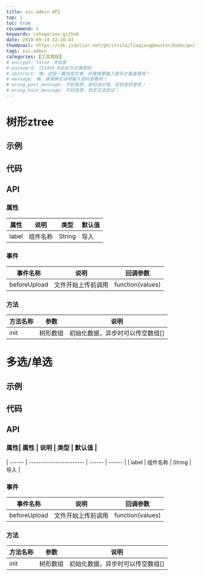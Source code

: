 ```yaml
---
title: xui-admin API
top: 1
toc: true
recommend: 1 
keywords: categories-github
date: 2019-09-19 22:10:43
thumbnail: https://cdn.jsdelivr.net/gh/itvita/liuqiang@master/boke/peitu/lf4.jpg
tags: xui-admin
categories: [工具教程]
# encrypt: false  #加密
# password: 123456 #此处为文章密码
# abstract: 咦，这是一篇加密文章，好像需要输入密码才能查看呢！
# message: 嗨，请准确无误地输入密码查看哟！
# wrong_pass_message: 不好意思，密码没对哦，在检查检查呢！
# wrong_hash_message: 不好意思，信息无法验证！
---
```


# 树形ztree
## 示例
## 代码
## API
### 属性
| 属性   | 说明                    | 类型   | 默认值 |
| ------ | ----------------------- | ------ | ------ |
| label  | 组件名称                | String | 导入   |

### 事件
| 事件名称     | 说明               | 回调参数         |
| ------------ | ------------------ | ---------------- |
| beforeUpload | 文件开始上传前调用 | function(values) |

### 方法
| 方法名称     | 参数        | 说明                             |
| ------------ | ----------- | -------------------------------- |
| init         | 树形数组    | 初始化数据，异步时可以传空数组[] |

# 多选/单选
## 示例
## 代码
## API
### 属性| 属性   | 说明                    | 类型   | 默认值 |
| ------ | ----------------------- | ------ | ------ |
| label  | 组件名称                | String | 导入   |

### 事件
| 事件名称     | 说明               | 回调参数         |
| ------------ | ------------------ | ---------------- |
| beforeUpload | 文件开始上传前调用 | function(values) |

### 方法
| 方法名称     | 参数        | 说明                             |
| ------------ | ----------- | -------------------------------- |
| init         | 树形数组    | 初始化数据，异步时可以传空数组[] |
